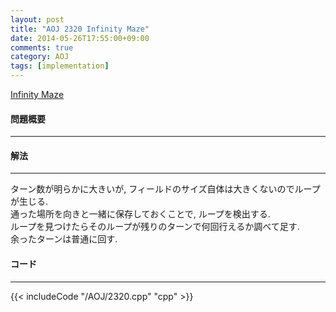 ```yaml
---
layout: post
title: "AOJ 2320 Infinity Maze"
date: 2014-05-26T17:55:00+09:00
comments: true
category: AOJ
tags: [implementation]
---
```


[Infinity Maze](http://judge.u-aizu.ac.jp/onlinejudge/description.jsp?id=2320)

#### 問題概要

****

#### 解法

****

ターン数が明らかに大きいが, フィールドのサイズ自体は大きくないのでループが生じる.  
通った場所を向きと一緒に保存しておくことで, ループを検出する.  
ループを見つけたらそのループが残りのターンで何回行えるか調べて足す.  
余ったターンは普通に回す. 

#### コード

****

{{< includeCode "/AOJ/2320.cpp" "cpp" >}}
